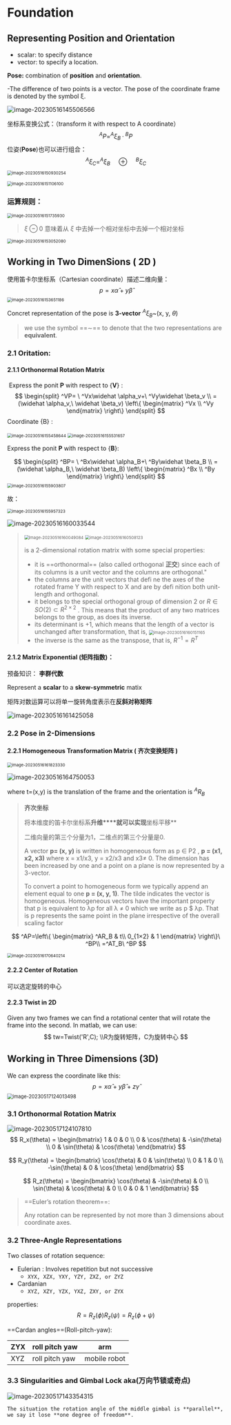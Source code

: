 # Foundation

## Representing Position and Orientation

* scalar: to specify distance
* vector: to specify a location.

**Pose:** combination of **position** and **orientation**.

-The difference of two points is a vector. The pose of the coordinate frame is denoted by the symbol ξ.

![image-20230516145506566](Foundations.assets/image-20230516145506566.png)

坐标系变换公式：（transform it with respect to A coordinate）
$$
^AP=^A\xi_B·{^BP}
$$
位姿(**Pose**)也可以进行组合：
$$
^A\xi_C=^A\xi_B\quad \oplus\quad ^B\xi_C
$$
<img src="Foundations.assets/image-20230516150930254.png" alt="image-20230516150930254" style="zoom:67%;" />

<img src="Foundations.assets/image-20230516151106100.png" alt="image-20230516151106100" style="zoom: 67%;" />

### 运算规则：

<img src="Foundations.assets/image-20230516151735930.png" alt="image-20230516151735930" style="zoom: 67%;" />

> $\xi\ominus0$  意味着从  $\xi$  中去掉一个相对坐标中去掉一个相对坐标

<img src="Foundations.assets/image-20230516153052080.png" alt="image-20230516153052080" style="zoom:67%;" />

## Working in Two DimenSions ( 2D )

使用笛卡尔坐标系（Cartesian coordinate）描述二维向量：
$$
p=x\widehat \alpha+y\widehat \beta
$$
<img src="Foundations.assets/image-20230516153651186.png" alt="image-20230516153651186" style="zoom:67%;" />

Concret representation of the pose is **3-vector** $^A\xi_B$~(x, y, $\theta$)

>  we use the symbol ==∼== to denote that the two representations are **equivalent**.

### 2.1  Oritation:

#### 2.1.1  Orthonormal Rotation Matrix

​	Express the ponit **P** with respect to {**V**} :
$$
\begin{split}
^VP= \ ^Vx\widehat \alpha_v+\ ^Vy\widehat \beta_v \\
	=(\widehat \alpha_v,\ \widehat \beta_v)
	\left\{
 \begin{matrix}
   ^Vx  \\
   ^Vy 
  \end{matrix}
  \right\}
\end{split}
$$
Coordinate {B} :

<img src="Foundations.assets/image-20230516155458644.png" alt="image-20230516155458644" style="zoom: 67%;" />

<img src="Foundations.assets/image-20230516155531657.png" alt="image-20230516155531657" style="zoom:67%;" />

Express the ponit **P** with respect to {**B**}:


$$
\begin{split}
^BP= \ ^Bx\widehat \alpha_B+\ ^By\widehat \beta_B \\
	=(\widehat \alpha_B,\ \widehat \beta_B)
	\left\{
 \begin{matrix}
   ^Bx  \\
   ^By 
  \end{matrix}
  \right\}
\end{split}
$$
<img src="Foundations.assets/image-20230516155903807.png" alt="image-20230516155903807" style="zoom:67%;" />

故：

<img src="Foundations.assets/image-20230516155957323.png" alt="image-20230516155957323" style="zoom:67%;" />

![image-20230516160033544](Foundations.assets/image-20230516160033544.png)

> <img src="Foundations.assets/image-20230516160049084.png" alt="image-20230516160049084" style="zoom:67%;" />
>
> <img src="Foundations.assets/image-20230516160508123.png" alt="image-20230516160508123" style="zoom: 67%;" />
>
> is a 2-dimensional rotation matrix with some special properties: 
>
> *  it is ==orthonormal== (also called orthogonal **正交**) since each of its columns is a unit  vector and the columns are orthogonal." 
> *  the columns are the unit vectors that defi ne the axes of the rotated frame Y with respect to X and are by defi nition both unit-length and orthogonal. 
> *  it belongs to the special orthogonal group of dimension 2 or $R ∈ SO(2) ⊂ R^{2×2}$ .  This means that the product of any two matrices belongs to the group, as does  its inverse. 
> *  its determinant is +1, which means that the length of a vector is unchanged  after transformation, that is, <img src="Foundations.assets/image-20230516160151165.png" alt="image-20230516160151165" style="zoom:67%;" />
> *  the inverse is the same as the transpose, that is, $R^{-1}=R^T$

#### 2.1.2 Matrix Exponential (矩阵指数)：

预备知识： **李群代数**

Represent a **scalar** to a **skew-symmetric** matix

矩阵对数运算可以将单一旋转角度表示在**反斜对称矩阵**

![image-20230516161425058](Foundations.assets/image-20230516161425058.png)

### 2.2 Pose in 2-Dimensions

#### 2.2.1 Homogeneous Transformation Matrix ( 齐次变换矩阵 )

<img src="Foundations.assets/image-20230516161823330.png" alt="image-20230516161823330" style="zoom:67%;" />

![image-20230516164750053](Foundations.assets/image-20230516164750053.png)

where t=(x,y) is the translation of the frame and the orientation is $^AR_B$

> **齐次坐标**
>
> 将本维度的笛卡尔坐标系**升维****就可以实现**坐标平移**
>
> 二维向量的第三个分量为1，二维点的第三个分量是0.
>
> A vector **p= (x, y)** is written in homogeneous form as p ∈ P2 , **p = (x1, x2, x3)** where x = x1/x3,  y = x2/x3 and x3≠ 0. The dimension has been increased by one and a point on a plane is now  represented by a 3-vector. 
>
> To convert a point to homogeneous form we typically append an element equal to one **p = (x, y, 1)**. The tilde indicates the vector is homogeneous. Homogeneous vectors have the important property that p is equivalent to λp for all λ ≠ 0  which we write as p $ λp. That is p represents the same point in the plane irrespective of the  overall scaling factor

$$
^AP=\left\{
\begin{matrix}
^AR_B & t\\
0_{1×2} & 1
\end{matrix}
\right\}\ ^BP\\
=^AT_B\ ^BP
$$

<img src="Foundations.assets/image-20230516170640214.png" alt="image-20230516170640214" style="zoom:67%;" />

#### 2.2.2 Center of Rotation

可以选定旋转的中心

#### 2.2.3 Twist in 2D

Given any two frames we can find a rotational center that will rotate the frame into the second. In matlab, we can use:
$$
tw=Twist('R',C);
\\R为旋转矩阵，C为旋转中心
$$


## Working in Three Dimensions (3D)

We can express the coordinate like this:
$$
p=x\widehat \alpha+y\widehat \beta +z\widehat \gamma
$$
<img src="Foundations.assets/image-20230517124013498.png" alt="image-20230517124013498" style="zoom:80%;" />



### 3.1 Orthonormal  Rotation Matrix 

![image-20230517124107810](Foundations.assets/image-20230517124107810.png)
$$
R_x(\theta) = \begin{bmatrix}
1 & 0 & 0 \\
0 & \cos(\theta) & -\sin(\theta) \\
0 & \sin(\theta) & \cos(\theta)
\end{bmatrix}
$$

$$
R_y(\theta) = \begin{bmatrix}
\cos(\theta) & 0 & \sin(\theta) \\
0 & 1 & 0 \\
-\sin(\theta) & 0 & \cos(\theta)
\end{bmatrix}
$$

$$
R_z(\theta) = \begin{bmatrix}
\cos(\theta) & -\sin(\theta) & 0 \\
\sin(\theta) & \cos(\theta) & 0 \\
0 & 0 & 1
\end{bmatrix}
$$

> ==Euler’s rotation theorem==:
>
> Any rotation can be represented by not more than 3 dimensions about coordinate axes.

### 3.2 Three-Angle Representations 

Two classes of rotation sequence:

* Eulerian : Involves repetition but not successive 
  * ```XYX, XZX, YXY, YZY, ZXZ, or ZYZ```
* Cardanian
  * ```XYZ, XZY, YZX, YXZ, ZXY, or ZYX```

properties:
$$
R=R_z(\phi)R_z(\psi)=R_z(\phi+\psi)
$$


==Cardan angles==(Roll-pitch-yaw):

| ZYX  | roll pitch yaw | arm          |
| ---- | -------------- | ------------ |
| XYZ  | roll pitch yaw | mobile robot |



### 3.3 Singularities and Gimbal Lock  aka(万向节锁或奇点)

![image-20230517143354315](Foundations.assets/image-20230517143354315.png)

  	The situation the rotation angle of the middle gimbal is **parallel**, we say it lose **one degree of freedom**.

